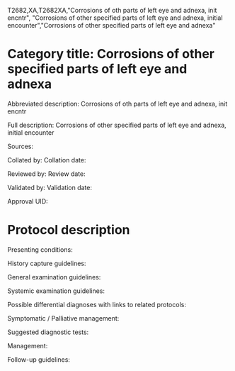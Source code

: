 T2682,XA,T2682XA,"Corrosions of oth parts of left eye and adnexa, init encntr", "Corrosions of other specified parts of left eye and adnexa, initial encounter","Corrosions of other specified parts of left eye and adnexa"
# Category title: Corrosions of other specified parts of left eye and adnexa

Abbreviated description: Corrosions of oth parts of left eye and adnexa, init encntr

Full description: Corrosions of other specified parts of left eye and adnexa, initial encounter

Sources:

Collated by:
Collation date:

Reviewed by:
Review date:

Validated by:
Validation date:

Approval UID:

# Protocol description

Presenting conditions:

History capture guidelines:

General examination guidelines:

Systemic examination guidelines:

Possible differential diagnoses with links to related protocols:

Symptomatic / Palliative management:

Suggested diagnostic tests:

Management:

Follow-up guidelines:
